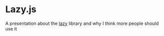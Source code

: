 # Lazy.js

A presentation about the [lazy](http://github.com/dtao/lazy) library and why I think more people should use it
